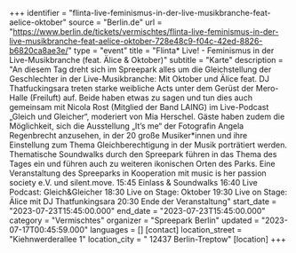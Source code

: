 +++
identifier = "flinta-live-feminismus-in-der-live-musikbranche-feat-aelice-oktober"
source = "Berlin.de"
url = "https://www.berlin.de/tickets/vermischtes/flinta-live-feminismus-in-der-live-musikbranche-feat-aelice-oktober-728e48c9-f04c-42ed-8826-b6820ca8ae3e/"
type = "event"
title = "Flinta* Live! - Feminismus in der Live-Musikbranche (feat. Älice & Oktober)"
subtitle = "Karte"
description = "An diesem Tag dreht sich im Spreepark alles um die Gleichstellung der Geschlechter in der Live-Musikbranche: Mit Oktober und Älice feat. DJ Thatfuckingsara treten starke weibliche Acts unter dem Gerüst der Mero-Halle (Freiluft) auf.
Beide haben etwas zu sagen und tun dies auch gemeinsam mit Nicola Rost (Mitglied der Band LAING) im Live-Podcast „Gleich und Gleicher“, moderiert von Mia Herschel. Gäste haben zudem die Möglichkeit, sich die Ausstellung „It’s me“ der Fotografin Angela Regenbrecht anzusehen, in der 20 große Musiker*innen und ihre Einstellung zum Thema Gleichberechtigung in der Musik porträtiert werden. Thematische Soundwalks durch den Spreepark führen in das Thema des Tages ein und führen auch zu weiteren ikonischen Orten des Parks. Eine Veranstaltung des Spreeparks in Kooperation mit music is her passion society e.V. und silent.move.
15:45 Einlass & Soundwalks  16:40 Live Podcast: Gleich&Gleicher  18:30 Live on Stage: Oktober  19:30 Live on Stage: Älice mit DJ Thatfunkingsara  20:30 Ende der Veranstaltung"
start_date = "2023-07-23T15:45:00.000"
end_date = "2023-07-23T15:45:00.000"
category = "Vermischtes"
organizer = "Spreepark Berlin"
updated = "2023-07-17T00:45:59.000"
languages = []
[contact]
location_street = "Kiehnwerderallee 1"
location_city = " 12437 Berlin-Treptow"
[location]
+++